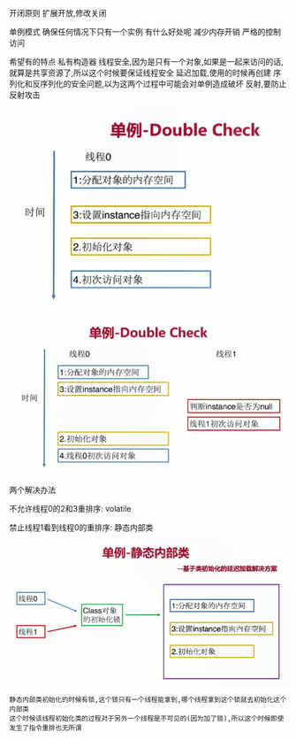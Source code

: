 







开闭原则
扩展开放,修改关闭






单例模式
确保任何情况下只有一个实例
有什么好处呢
减少内存开销
严格的控制访问

希望有的特点
私有构造器
线程安全,因为是只有一个对象,如果是一起来访问的话,就算是共享资源了,所以这个时候要保证线程安全
延迟加载,使用的时候再创建
序列化和反序列化的安全问题,以为这两个过程中可能会对单例造成破坏
反射,要防止反射攻击



![1571834382542](coordinate-design-pattern.assets/1571834382542.png)



![1571834429204](coordinate-design-pattern.assets/1571834429204.png)

两个解决办法 

不允许线程0的2和3重排序: volatile

禁止线程1看到线程0的重排序: 静态内部类



![1571834846574](coordinate-design-pattern.assets/1571834846574.png)

```
静态内部类初始化的时候有锁,这个锁只有一个线程能拿到,哪个线程拿到这个锁就去初始化这个内部类
这个时候该线程初始化类的过程对于另外一个线程是不可见的(因为加了锁),所以这个时候即使发生了指令重排也无所谓
```


